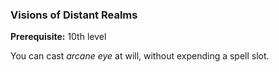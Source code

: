 ### Visions of Distant Realms
**Prerequisite:** 10th level

You can cast *arcane eye* at will, without expending a spell slot.
